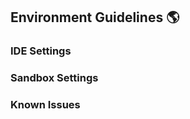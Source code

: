 ## Environment Guidelines :earth_americas:

### IDE Settings

### Sandbox Settings

### Known Issues
